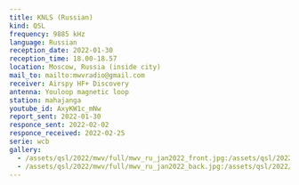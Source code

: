 ```yaml
---
title: KNLS (Russian)
kind: QSL
frequency: 9885 kHz
language: Russian
reception_date: 2022-01-30
reception_time: 18.00-18.57
location: Moscow, Russia (inside city)
mail_to: mailto:mwvradio@gmail.com
receiver: Airspy HF+ Discovery
antenna: Youloop magnetic loop
station: mahajanga
youtube_id: AxyKW1c_mNw
report_sent: 2022-01-30
responce_sent: 2022-02-02
responce_received: 2022-02-25
serie: wcb
gallery:
  - /assets/qsl/2022/mwv/full/mwv_ru_jan2022_front.jpg:/assets/qsl/2022/mwv/small/mwv_ru_jan2022_front.jpg
  - /assets/qsl/2022/mwv/full/mwv_ru_jan2022_back.jpg:/assets/qsl/2022/mwv/small/mwv_ru_jan2022_back.jpg
---
```

